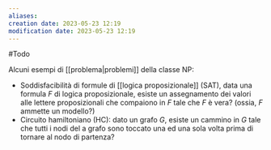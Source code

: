 ```yaml
---
aliases: 
creation date: 2023-05-23 12:19
modification date: 2023-05-23 12:19
---
```


#Todo


Alcuni esempi di [[problema|problemi]] della classe NP:
- Soddisfacibilità di formule di [[logica proposizionale]] (SAT), data una formula $F$ di logica proposizionale, esiste un assegnamento dei valori alle lettere proposizionali che compaiono in $F$ tale che $F$ è vera? (ossia, $F$ ammette un modello?)
- Circuito hamiltoniano (HC): dato un grafo $G$, esiste un cammino in $G$ tale che tutti i nodi del a grafo sono toccato una ed una sola volta prima di tornare al nodo di partenza?